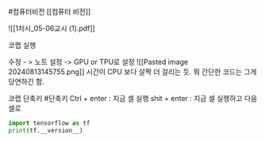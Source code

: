 #컴퓨터비전 
[[컴퓨터 비전]]

![[1차시_05-06교시 (1).pdf]]

코랩 실행

수정 - > 노트 설정 -> GPU or TPU로 설정
![[Pasted image 20240813145755.png]]
시간이 CPU 보다 살짝 더 걸리는 듯. 뭐 간단한 코드는 그게 당연하긴 함.

코랩 단축키 #단축키 
Ctrl + enter : 지금 셀 실행
shit + enter : 지금 셀 실행하고 다음 셀로

```python
import tensorflow as tf
print(tf.__version__)
```